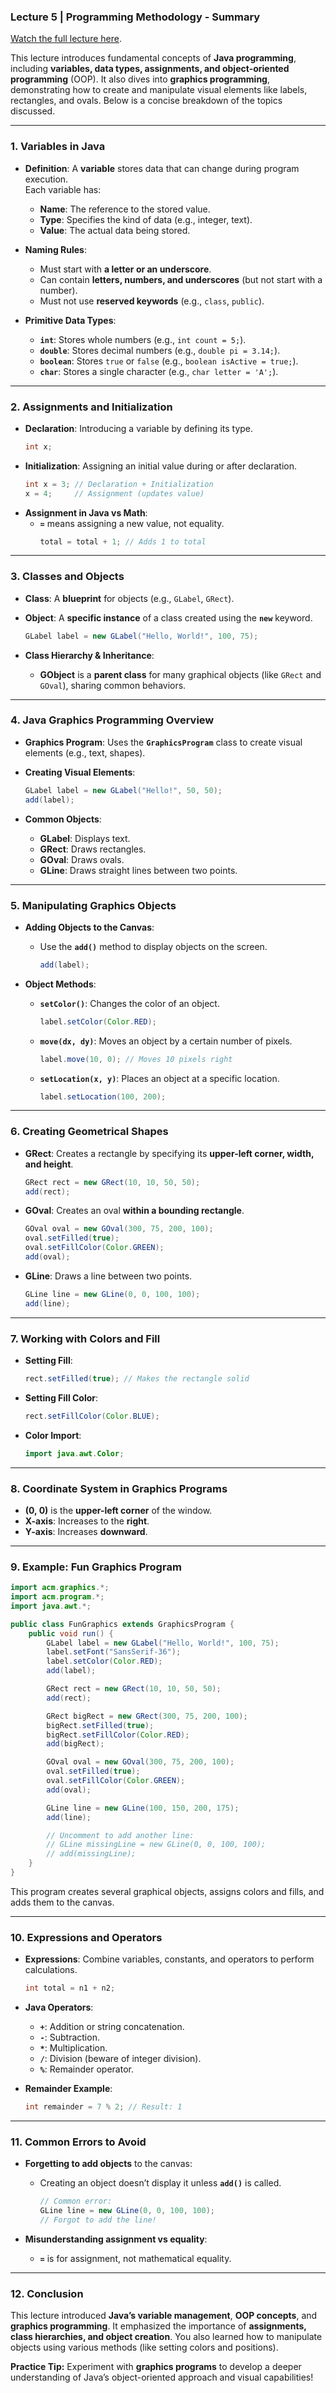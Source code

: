 ### **Lecture 5 | Programming Methodology - Summary**

[Watch the full lecture here](https://www.youtube.com/watch?v=NPzPnycCFuE).

This lecture introduces fundamental concepts of **Java programming**, including **variables, data types, assignments, and object-oriented programming** (OOP). It also dives into **graphics programming**, demonstrating how to create and manipulate visual elements like labels, rectangles, and ovals. Below is a concise breakdown of the topics discussed.

---

### **1. Variables in Java**

- **Definition**: A **variable** stores data that can change during program execution.  
  Each variable has:

  - **Name**: The reference to the stored value.
  - **Type**: Specifies the kind of data (e.g., integer, text).
  - **Value**: The actual data being stored.

- **Naming Rules**:

  - Must start with **a letter or an underscore**.
  - Can contain **letters, numbers, and underscores** (but not start with a number).
  - Must not use **reserved keywords** (e.g., `class`, `public`).

- **Primitive Data Types**:
  - **`int`**: Stores whole numbers (e.g., `int count = 5;`).
  - **`double`**: Stores decimal numbers (e.g., `double pi = 3.14;`).
  - **`boolean`**: Stores `true` or `false` (e.g., `boolean isActive = true;`).
  - **`char`**: Stores a single character (e.g., `char letter = 'A';`).

---

### **2. Assignments and Initialization**

- **Declaration**: Introducing a variable by defining its type.
  ```java
  int x;
  ```
- **Initialization**: Assigning an initial value during or after declaration.
  ```java
  int x = 3; // Declaration + Initialization
  x = 4;     // Assignment (updates value)
  ```
- **Assignment in Java vs Math**:
  - **`=`** means assigning a new value, not equality.
    ```java
    total = total + 1; // Adds 1 to total
    ```

---

### **3. Classes and Objects**

- **Class**: A **blueprint** for objects (e.g., `GLabel`, `GRect`).
- **Object**: A **specific instance** of a class created using the **`new`** keyword.

  ```java
  GLabel label = new GLabel("Hello, World!", 100, 75);
  ```

- **Class Hierarchy & Inheritance**:
  - **GObject** is a **parent class** for many graphical objects (like `GRect` and `GOval`), sharing common behaviors.

---

### **4. Java Graphics Programming Overview**

- **Graphics Program**: Uses the **`GraphicsProgram`** class to create visual elements (e.g., text, shapes).
- **Creating Visual Elements**:

  ```java
  GLabel label = new GLabel("Hello!", 50, 50);
  add(label);
  ```

- **Common Objects**:
  - **GLabel**: Displays text.
  - **GRect**: Draws rectangles.
  - **GOval**: Draws ovals.
  - **GLine**: Draws straight lines between two points.

---

### **5. Manipulating Graphics Objects**

- **Adding Objects to the Canvas**:

  - Use the **`add()`** method to display objects on the screen.
    ```java
    add(label);
    ```

- **Object Methods**:
  - **`setColor()`**: Changes the color of an object.
    ```java
    label.setColor(Color.RED);
    ```
  - **`move(dx, dy)`**: Moves an object by a certain number of pixels.
    ```java
    label.move(10, 0); // Moves 10 pixels right
    ```
  - **`setLocation(x, y)`**: Places an object at a specific location.
    ```java
    label.setLocation(100, 200);
    ```

---

### **6. Creating Geometrical Shapes**

- **GRect**: Creates a rectangle by specifying its **upper-left corner, width, and height**.

  ```java
  GRect rect = new GRect(10, 10, 50, 50);
  add(rect);
  ```

- **GOval**: Creates an oval **within a bounding rectangle**.

  ```java
  GOval oval = new GOval(300, 75, 200, 100);
  oval.setFilled(true);
  oval.setFillColor(Color.GREEN);
  add(oval);
  ```

- **GLine**: Draws a line between two points.
  ```java
  GLine line = new GLine(0, 0, 100, 100);
  add(line);
  ```

---

### **7. Working with Colors and Fill**

- **Setting Fill**:
  ```java
  rect.setFilled(true); // Makes the rectangle solid
  ```
- **Setting Fill Color**:

  ```java
  rect.setFillColor(Color.BLUE);
  ```

- **Color Import**:
  ```java
  import java.awt.Color;
  ```

---

### **8. Coordinate System in Graphics Programs**

- **(0, 0)** is the **upper-left corner** of the window.
- **X-axis**: Increases to the **right**.
- **Y-axis**: Increases **downward**.

---

### **9. Example: Fun Graphics Program**

```java
import acm.graphics.*;
import acm.program.*;
import java.awt.*;

public class FunGraphics extends GraphicsProgram {
    public void run() {
        GLabel label = new GLabel("Hello, World!", 100, 75);
        label.setFont("SansSerif-36");
        label.setColor(Color.RED);
        add(label);

        GRect rect = new GRect(10, 10, 50, 50);
        add(rect);

        GRect bigRect = new GRect(300, 75, 200, 100);
        bigRect.setFilled(true);
        bigRect.setFillColor(Color.RED);
        add(bigRect);

        GOval oval = new GOval(300, 75, 200, 100);
        oval.setFilled(true);
        oval.setFillColor(Color.GREEN);
        add(oval);

        GLine line = new GLine(100, 150, 200, 175);
        add(line);

        // Uncomment to add another line:
        // GLine missingLine = new GLine(0, 0, 100, 100);
        // add(missingLine);
    }
}
```

This program creates several graphical objects, assigns colors and fills, and adds them to the canvas.

---

### **10. Expressions and Operators**

- **Expressions**: Combine variables, constants, and operators to perform calculations.

  ```java
  int total = n1 + n2;
  ```

- **Java Operators**:

  - **`+`**: Addition or string concatenation.
  - **`-`**: Subtraction.
  - **`*`**: Multiplication.
  - **`/`**: Division (beware of integer division).
  - **`%`**: Remainder operator.

- **Remainder Example**:
  ```java
  int remainder = 7 % 2; // Result: 1
  ```

---

### **11. Common Errors to Avoid**

- **Forgetting to add objects** to the canvas:

  - Creating an object doesn’t display it unless **`add()`** is called.
    ```java
    // Common error:
    GLine line = new GLine(0, 0, 100, 100);
    // Forgot to add the line!
    ```

- **Misunderstanding assignment vs equality**:
  - **`=`** is for assignment, not mathematical equality.

---

### **12. Conclusion**

This lecture introduced **Java’s variable management**, **OOP concepts**, and **graphics programming**. It emphasized the importance of **assignments, class hierarchies, and object creation**. You also learned how to manipulate objects using various methods (like setting colors and positions).

**Practice Tip:** Experiment with **graphics programs** to develop a deeper understanding of Java’s object-oriented approach and visual capabilities!
